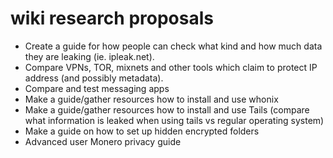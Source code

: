 # wiki research proposals

- Create a guide for how people can check what kind and how much data they are leaking (ie. ipleak.net).
- Compare VPNs, TOR, mixnets and other tools which claim to protect IP address (and possibly metadata).
- Compare and test messaging apps
- Make a guide/gather resources how to install and use whonix
- Make a guide/gather resources how to install and use Tails (compare what information is leaked when using tails vs regular operating system)
- Make a guide on how to set up hidden encrypted folders
- Advanced user Monero privacy guide
